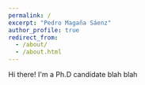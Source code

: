 ```yaml
---
permalink: /
excerpt: "Pedro Magaña Sáenz"
author_profile: true
redirect_from: 
  - /about/
  - /about.html
---
```


Hi there! I'm a Ph.D candidate blah blah